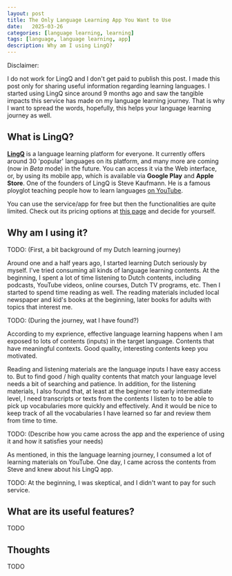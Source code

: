 ```yaml
---
layout: post
title: The Only Language Learning App You Want to Use
date:   2025-03-26
categories: [language learning, learning]
tags: [language, language learning, app]
description: Why am I using LingQ?
---
```


Disclaimer:

I do not work for LingQ and I don't get paid to publish this post. I made this post only for sharing useful information regarding learning languages.
I started using LingQ since around 9 months ago and saw the tangible impacts this service has made on my language learning journey. That is why I want
to spread the words, hopefully, this helps your language learning journey as well.


## What is LingQ?

[**LingQ**][1] is a language learning platform for everyone. It currently offers around 30 'popular' languages on its platform, and many more are coming (now in *Beta* mode) in the future.
You can access it via the Web interface, or, by using its mobile app, which is available via **Google Play** and **Apple Store**. One of the founders of LingQ is Steve Kaufmann. He is a famous
ployglot teaching people how to learn languages [on YouTube][lingosteve].

You can use the service/app for free but then the functionalities are quite limited. Check out its pricing options at [this page][price] and decide for yourself.


## Why am I using it?

TODO: (First, a bit background of my Dutch learning journey)

Around one and a half years ago, I started learning Dutch seriously by myself. I've tried consuming all kinds of language learning contents. At the beginning,
I spent a lot of time listening to Dutch contents, including podcasts, YouTube videos, online courses, Dutch TV programs, etc. Then I started to spend time reading
as well. The reading materials included local newspaper and kid's books at the beginning, later books for adults with topics that interest me.

TODO: (During the journey, wat I have found?)

According to my exprience, effective language learning happens when I am exposed to lots of contents (inputs) in the target language. Contents that have meaningful
contexts. Good quality, interesting contents keep you motivated.

Reading and listening materials are the language inputs I have easy access to. But to find good / high quality contents that match your language level needs a bit of
searching and patience. In addition, for the listening materials, I also found that, at least at the beginner to early intermediate level, I need transcripts or texts
from the contents I listen to to be able to pick up vocabularies more quickly and effectively. And it would be nice to keep track of all the vocabularies I have learned
so far and review them from time to time.

TODO: (Describe how you came across the app and the experience of using it and how it satisfies your needs)

As mentioned, in this the language learning journey, I consumed a lot of learning materials on YouTube. One day, I came across the contents from Steve and knew
about his LingQ app.

TODO: At the beginning, I was skeptical, and I didn't want to pay for such service.


## What are its useful features?
TODO


## Thoughts
TODO


[1]: https://www.lingq.com
[price]: https://www.lingq.com/en/signup/
[lingosteve]: https://www.youtube.com/@Thelinguist
